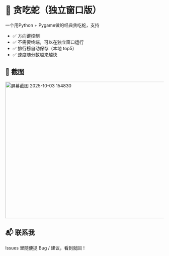 # 🐍 贪吃蛇（独立窗口版）

一个用Python + Pygame做的经典贪吃蛇，支持  
- ✅ 方向键控制  
- ✅ 不需要终端，可以在独立窗口运行  
- ✅ 排行榜自动保存（本地 top5）  
- ✅ 速度随分数越来越快

## 📸 截图
<img width="605" height="435" alt="屏幕截图 2025-10-03 154830" src="https://github.com/user-attachments/assets/93989b13-4225-4367-9c4b-4f721d4c4610" />


## 📬 联系我
Issues 里随便提 Bug / 建议，看到就回！
